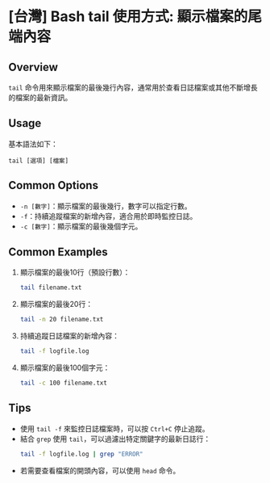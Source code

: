 # [台灣] Bash tail 使用方式: 顯示檔案的尾端內容

## Overview
`tail` 命令用來顯示檔案的最後幾行內容，通常用於查看日誌檔案或其他不斷增長的檔案的最新資訊。

## Usage
基本語法如下：
```
tail [選項] [檔案]
```

## Common Options
- `-n [數字]`：顯示檔案的最後幾行，數字可以指定行數。
- `-f`：持續追蹤檔案的新增內容，適合用於即時監控日誌。
- `-c [數字]`：顯示檔案的最後幾個字元。

## Common Examples
1. 顯示檔案的最後10行（預設行數）：
   ```bash
   tail filename.txt
   ```

2. 顯示檔案的最後20行：
   ```bash
   tail -n 20 filename.txt
   ```

3. 持續追蹤日誌檔案的新增內容：
   ```bash
   tail -f logfile.log
   ```

4. 顯示檔案的最後100個字元：
   ```bash
   tail -c 100 filename.txt
   ```

## Tips
- 使用 `tail -f` 來監控日誌檔案時，可以按 `Ctrl+C` 停止追蹤。
- 結合 `grep` 使用 `tail`，可以過濾出特定關鍵字的最新日誌行：
  ```bash
  tail -f logfile.log | grep "ERROR"
  ```
- 若需要查看檔案的開頭內容，可以使用 `head` 命令。